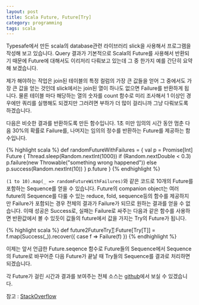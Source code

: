 ```yaml
---
layout: post
title: Scala Future, Future[Try]
category: programming
tags: scala
---
```


Typesafe에서 만든 scala의 database관련 라이브러리 slick을 사용해서 프로그램을 작성해 보고 있습니다. Query 결과가 기본적으로 Scala의 Future를 사용해서 반환되기 때문에 Future에 대해서도 이리저리 다뤄보고 있는데 그 중 한가지 예를 간단히 요약해 보겠습니다.

제가 해야하는 작업은 join된 테이블의 특정 컬럼의 가장 큰 값들을 얻어 그 중에서도 가장 큰 값을 얻는 것인데 slick에서는 join된 열이 하나도 없으면 Failure를 반환하게 됩니다. 물론 테이블 마다 해당하는 열의 숫자를 count 함수로 미리 조사해서 1 이상인 경우에만 쿼리를 실행해도 되겠지만 그러려면 부하가 더 많이 걸리니까 그냥 다뤄보도록 하겠습니다.

다음은 비슷한 결과를 반환하도록 만든 함수입니다. 1초 미만 임의의 시간 동안 멈춘 다음 30%의 확률로 Failure를, 나머지는 임의의 정수를 반환하는 Future를 제공하는 함수입니다.

{% highlight scala %}
def randomFutureWithFailures = {
	val p = Promise[Int]
	Future {
		Thread.sleep(Random.nextInt(1000))
		if (Random.nextDouble < 0.3)
			p.failure(new Throwable("something wrong happened"))
		else
			p.success(Random.nextInt(10))
	}
	p.future
}
{% endhighlight %}

`(1 to 10).map(_ => randomFutureWithFailures)`와 같은 코드로 10개의 Future를 포함하는 Sequence를 얻을 수 있습니다. Future의 companion object는 여러 future의 Sequence를 다룰 수 있는 reduce, fold, sequence등의 함수를 제공하지만 Failure가 포함되는 경우 전체의 결과가 Failure가 되므로 원하는 결과를 얻을 수 없습니다. 이때 성공은 Success로, 실패는 Failure로 싸주는 다음과 같은 함수를 사용하면 반환값에서 볼 수 있듯이 값들의 future에서 값을 가지는 Try의 Future가 됩니다.

{% highlight scala %}
def future2FutureTry[T](f:Future[T]):Future[Try[T]] =
	f.map(Success(_)).recover({ case f => Failure(f) })
{% endhighlight %}

이제는 앞서 언급한 Future.seqence 함수로 Future들의 Sequence에서 Sequence의 Future로 바꾸어준 다음 Future가 끝날 때 Try들의 Sequence를 결과로 처리하면 되겠습니다.

각 Future가 걸린 시간과 결과를 보여주는 전체 소스는 [github](https://gist.github.com/nineclue/8ae82583da87e3be6049)에서 보실 수 있겠습니다.

참고 : [StackOverflow](http://stackoverflow.com/questions/20874186/scala-listfuture-to-futurelist-disregarding-failed-futures)